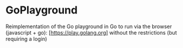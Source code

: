 # GoPlayground
Reimplementation of the Go playground in Go to run via the browser (javascript + go): [https://play.golang.org] without the restrictions (but requiring a login)
